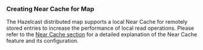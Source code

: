 
### Creating Near Cache for Map

The Hazelcast distributed map supports a local Near Cache for remotely stored entries to increase the performance of local read operations. Please refer to the [Near Cache section](#near-cache) for a detailed explanation of the Near Cache feature and its configuration.
